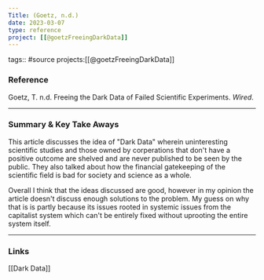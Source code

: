 ```yaml
---
Title: (Goetz, n.d.)
date: 2023-03-07
type: reference
project: [[@goetzFreeingDarkData]]
---
```


tags:: #source 
projects:[[@goetzFreeingDarkData]]

### Reference 

Goetz, T. n.d. Freeing the Dark Data of Failed Scientific Experiments. _Wired_.


---

### Summary & Key Take Aways

This article discusses the idea of "Dark Data" wherein uninteresting scientific studies and those owned by corperations that don't have a positive outcome are shelved and are never published to be seen by the public. They also talked about how the financial gatekeeping of the scientific field is bad for society and science as a whole. 

Overall I think that the ideas discussed are good, however in my opinion the article doesn't discuss enough solutions to the problem. My guess on why that is is partly because its issues rooted in systemic issues from the capitalist system which can't be entirely fixed without uprooting the entire system itself.

--- 

### Links
[[Dark Data]]